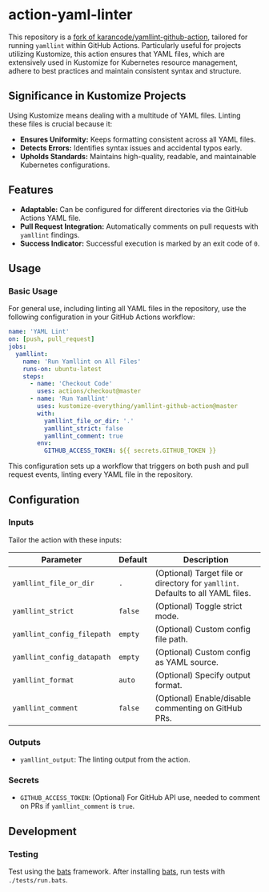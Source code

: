 # action-yaml-linter

This repository is a [fork of karancode/yamllint-github-action](https://github.com/karancode/yamllint-github-action==l), tailored for running `yamllint` within GitHub Actions. Particularly useful for projects utilizing Kustomize, this action ensures that YAML files, which are extensively used in Kustomize for Kubernetes resource management, adhere to best practices and maintain consistent syntax and structure.

## Significance in Kustomize Projects

Using Kustomize means dealing with a multitude of YAML files. Linting these files is crucial because it:

- **Ensures Uniformity:** Keeps formatting consistent across all YAML files.
- **Detects Errors:** Identifies syntax issues and accidental typos early.
- **Upholds Standards:** Maintains high-quality, readable, and maintainable Kubernetes configurations.

## Features

- **Adaptable:** Can be configured for different directories via the GitHub Actions YAML file.
- **Pull Request Integration:** Automatically comments on pull requests with `yamllint` findings.
- **Success Indicator:** Successful execution is marked by an exit code of `0`.

## Usage

### Basic Usage

For general use, including linting all YAML files in the repository, use the following configuration in your GitHub Actions workflow:

```yaml
name: 'YAML Lint'
on: [push, pull_request]
jobs:
  yamllint:
    name: 'Run Yamllint on All Files'
    runs-on: ubuntu-latest
    steps:
      - name: 'Checkout Code'
        uses: actions/checkout@master
      - name: 'Run Yamllint'
        uses: kustomize-everything/yamllint-github-action@master
        with:
          yamllint_file_or_dir: '.'
          yamllint_strict: false
          yamllint_comment: true
        env:
          GITHUB_ACCESS_TOKEN: ${{ secrets.GITHUB_TOKEN }}
```

This configuration sets up a workflow that triggers on both push and pull request events, linting every YAML file in the repository.

## Configuration

### Inputs

Tailor the action with these inputs:

| Parameter                  | Default | Description                                                                       |
|----------------------------|---------|-----------------------------------------------------------------------------------|
| `yamllint_file_or_dir`     | `.`     | (Optional) Target file or directory for `yamllint`. Defaults to all YAML files.   |
| `yamllint_strict`          | `false` | (Optional) Toggle strict mode.                                                    |
| `yamllint_config_filepath` | `empty` | (Optional) Custom config file path.                                               |
| `yamllint_config_datapath` | `empty` | (Optional) Custom config as YAML source.                                          |
| `yamllint_format`          | `auto`  | (Optional) Specify output format.                                                 |
| `yamllint_comment`         | `false` | (Optional) Enable/disable commenting on GitHub PRs.                               |

### Outputs

- `yamllint_output`: The linting output from the action.

### Secrets

- `GITHUB_ACCESS_TOKEN`: (Optional) For GitHub API use, needed to comment on PRs if `yamllint_comment` is `true`.

## Development

### Testing

Test using the [bats](https://github.com/bats-core/bats-core) framework. After installing [bats](https://github.com/bats-core/bats-core#installation), run tests with `./tests/run.bats`.
